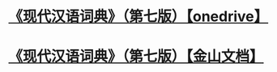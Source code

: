 # [《现代汉语词典》（第七版）【onedrive】](https://victoriaca-my.sharepoint.com/:b:/g/personal/gaozx_ncov_office_gy/EbaNNK125g5CiSlpSmrXKbwBGMFJ6Z6snTPCiubrixhUeg?e=2bSlFk)
# [《现代汉语词典》（第七版）【金山文档】](https://kdocs.cn/l/cmPWIVbTJb2n)
